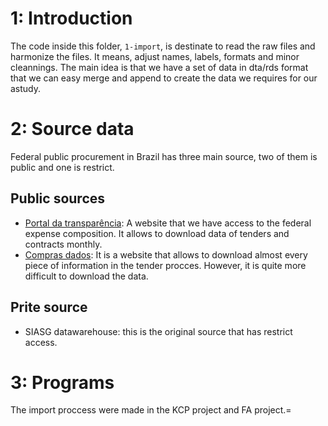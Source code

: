 # 1: Introduction

The code inside this folder, `1-import`, is destinate to read the raw files and harmonize the files. It means, adjust names, labels, formats and minor cleannings.
The main idea is that we have a set of data in dta/rds format that we can easy merge and append to create the data we requires for our astudy.

# 2: Source data

Federal public procurement in Brazil has three main source, two of them is public and one is restrict.

## Public sources

* [Portal da transparência](https://www.portaltransparencia.gov.br/origem-dos-dados): A website that we have access to the 
federal expense composition. It allows to download data of tenders and contracts monthly. 
* [Compras dados](http://compras.dados.gov.br/): It is a website that allows to download almost every piece of information in the tender procces. However,
it is quite more difficult to download the data.

## Prite source
* SIASG datawarehouse: this is the original source that has restrict access.

# 3: Programs

The import proccess were made in the KCP project and FA project.=